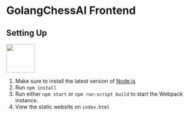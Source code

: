 # GolangChessAI Frontend

## Setting Up
<img src="https://seeklogo.com/images/N/nodejs-logo-FBE122E377-seeklogo.com.png" width="75">

1. Make sure to install the latest version of [Node.js](https://nodejs.org/en/)
2. Run `npm install`
3. Run either `npm start` or `npm run-script build` to start the Webpack instance.
4. View the static website on `index.html`
